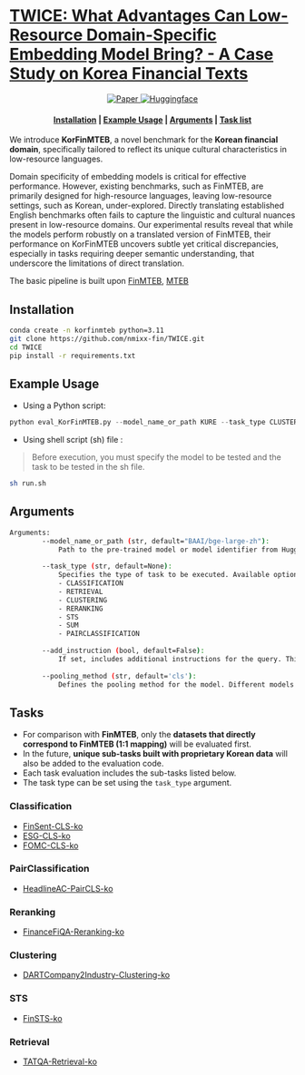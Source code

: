 # [TWICE: What Advantages Can Low-Resource Domain-Specific Embedding Model Bring? - A Case Study on Korea Financial Texts](https://arxiv.org/abs/2502.07131)

<p align="center">
    <a href="https://arxiv.org/abs/2502.07131">
        <img alt="Paper" src="https://img.shields.io/badge/arXiv-2502.07131-b31b1b.svg">
    </a>
    <a href="https://huggingface.co/nmixx-fin">
        <img alt="Huggingface" src="https://img.shields.io/badge/huggingface-nmixx_fin-ffd700.svg">
    </a>
</p>

<h4 align="center">
    <p>
        <a href="#installation">Installation</a> |
        <a href="#example-usage">Example Usage</a> |
        <a href="#arguments">Arguments</a> |
        <a href="#tasks">Task list</a>
    <p>
</h4>


We introduce **KorFinMTEB**, a novel benchmark for the **Korean financial domain**, specifically tailored to reflect its unique cultural characteristics in low-resource languages.

Domain specificity of embedding models is critical for effective performance. However, existing benchmarks, such as FinMTEB, are primarily designed for high-resource languages, leaving low-resource settings, such as Korean, under-explored. Directly translating established English benchmarks often fails to capture the linguistic and cultural nuances present in low-resource domains. Our experimental results reveal that while the models perform robustly on a translated version of FinMTEB, their performance on KorFinMTEB uncovers subtle yet critical discrepancies, especially in tasks requiring deeper semantic understanding, that underscore the limitations of direct translation. 


The basic pipeline is built upon [FinMTEB](https://github.com/yixuantt/finmteb), [MTEB](https://github.com/embeddings-benchmark/mteb)




## Installation

```bash
conda create -n korfinmteb python=3.11
git clone https://github.com/nmixx-fin/TWICE.git
cd TWICE
pip install -r requirements.txt
```



## Example Usage

* Using a Python script:

```python
python eval_KorFinMTEB.py --model_name_or_path KURE --task_type CLUSTERING
```

* Using shell script (sh) file :

> Before execution, you must specify the model to be tested and the task to be tested in the sh file.

```bash
sh run.sh
```




## Arguments
```bash
Arguments:
        --model_name_or_path (str, default="BAAI/bge-large-zh"):
            Path to the pre-trained model or model identifier from Hugging Face Model Hub.
        
        --task_type (str, default=None):
            Specifies the type of task to be executed. Available options include:
            - CLASSIFICATION
            - RETRIEVAL
            - CLUSTERING
            - RERANKING
            - STS
            - SUM
            - PAIRCLASSIFICATION
        
        --add_instruction (bool, default=False):
            If set, includes additional instructions for the query. This is an optional flag.
        
        --pooling_method (str, default='cls'):
            Defines the pooling method for the model. Different models may require different pooling methods.
```



## Tasks
- For comparison with **FinMTEB**, only the **datasets that directly correspond to FinMTEB (1:1 mapping)** will be evaluated first.  
- In the future, **unique sub-tasks built with proprietary Korean data** will also be added to the evaluation code.
- Each task evaluation includes the sub-tasks listed below.
- The task type can be set using the `task_type` argument.


### Classification
- [FinSent-CLS-ko](https://huggingface.co/datasets/nmixx-fin/twice_kr_fin_news_sent_cls)
- [ESG-CLS-ko](https://huggingface.co/datasets/nmixx-fin/twice_kr_esg_cls)
- [FOMC-CLS-ko](https://huggingface.co/datasets/nmixx-fin/twice_kr_fomc_cls)

### PairClassification
- [HeadlineAC-PairCLS-ko](https://huggingface.co/datasets/nmixx-fin/twice_kor_news_headline_pair_cls)

### Reranking
- [FinanceFiQA-Reranking-ko](https://huggingface.co/datasets/nmixx-fin/twice_kr_finance_reranking)

### Clustering
- [DARTCompany2Industry-Clustering-ko](https://huggingface.co/datasets/nmixx-fin/twice_dart_company2industry_clustering)

### STS
- [FinSTS-ko](https://huggingface.co/datasets/nmixx-fin/NMIXX_kor_fin_news_STS)

### Retrieval
- [TATQA-Retrieval-ko](https://huggingface.co/datasets/nmixx-fin/twice_tat_qa_retrieval)

